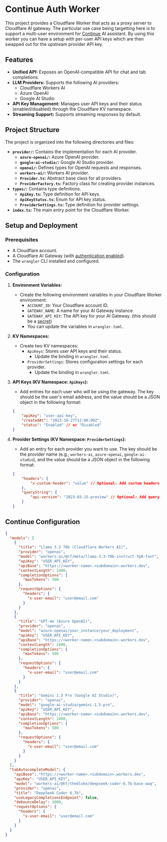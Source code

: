 # Continue Auth Worker

This project provides a Cloudflare Worker that acts as a proxy server to Cloudflare AI gateway. The particular use case being targetting here is to support a multi-user environment for [Continue](https://www.continue.dev/) AI assistant. By using this worker you can have a setup with per-user API keys which are then swapped out for the upstream provider API key.

## Features

*   **Unified API:**  Exposes an OpenAI-compatible API for chat and tab completions.
*   **LLM Providers:** Supports the following AI providers:
    *   Cloudflare Workers AI
    *   Azure OpenAI
    *   Google AI Studio
*   **API Key Management:**  Manages user API keys and their status (enabled/disabled) through the Cloudflare KV namespace.
*   **Streaming Support:** Supports streaming responses by default.

## Project Structure

The project is organized into the following directories and files:

*   **`provider/`:** Contains the implementation for each AI provider.
    *   **`azure-openai/`:** Azure OpenAI provider.
    *   **`google-ai-studio/`:** Google AI Studio provider.
    *   **`openai/`:**  Defines types for OpenAI requests and responses.
    *   **`workers-ai/`:** Workers AI provider.
    *   **`Provider.ts`:** Abstract base class for all providers.
    *   **`ProviderFactory.ts`:** Factory class for creating provider instances.
*   **`types/`:** Contains type definitions.
    *   **`ApiKey.ts`:** Type definition for API keys.
    *   **`ApiKeyStatus.ts`:** Enum for API key status.
    *   **`ProviderSettings.ts`:** Type definition for provider settings.
*   **`index.ts`:** The main entry point for the Cloudflare Worker.

## Setup and Deployment

### Prerequisites

*   A Cloudflare account.
*   A Cloudflare AI Gateway (with [authentication enabled](https://developers.cloudflare.com/ai-gateway/configuration/authentication/)).
*   The `wrangler` CLI installed and configured.

### Configuration

1. **Environment Variables:**
    *   Create the following environment variables in your Cloudflare Worker environment:
        *   `ACCOUNT_ID`: Your Cloudflare account ID.
        *   `GATEWAY_NAME`: A name for your AI Gateway instance.
        *   `GATEWAY_API_KEY`: The API key for your AI Gateway. (this should be a [secret](https://developers.cloudflare.com/workers/configuration/secrets/))
        *   You can update the variables in `wrangler.toml`.

2. **KV Namespaces:**
    *   Create two KV namespaces:
        *   `ApiKeys`: Stores user API keys and their status.
            - Update the binding in `wrangler.toml`.
        *   `ProviderSettings`: Stores configuration settings for each provider.
            - Update the binding in `wrangler.toml`.

3. **API Keys (KV Namespace: `ApiKeys`):**
    *   Add entries for each user who will be using the gateway. The key should be the user's email address, and the value should be a JSON object in the following format:

    ```json
    {
        "apiKey": "user-api-key",
        "createdAt": "2023-10-27T12:00:00Z",
        "status": "Enabled" // or "Disabled"
    }
    ```

4. **Provider Settings (KV Namespace: `ProviderSettings`):**
    *   Add an entry for each provider you want to use. The key should be the provider name (e.g., `workers-ai`, `azure-openai`, `google-ai-studio`), and the value should be a JSON object in the following format:

    ```json
    {
        "headers": {
            "x-custom-header": "value" // Optional: Add custom headers
        },
        "queryString": {
            "api-version": "2023-03-15-preview" // Optional: Add query string parameters
        }
    }
    ```

## Continue Configuration ##

```json
{
  "models": [
    {
      "title": "Llama 3.3 70b (Cloudflare Workers AI)",
      "provider": "openai",
      "model": "workers-ai/@cf/meta/llama-3.3-70b-instruct-fp8-fast",
      "apiKey": "USER_API_KEY",
      "apiBase": "https://<worker-name>.<subdomain>.workers.dev",
      "contextLength": 2400,
      "completionOptions": {
        "maxTokens": 500
      },
      "requestOptions": {
        "headers": {
          "x-user-email": "user@email.com"
        }
      }
    },
    {
      "title": "GPT-4o (Azure OpenAI)",
      "provider": "openai",
      "model": "azure-openai/your_instance/your_deployment",
      "apiKey": "USER_API_KEY",
      "apiBase": "https://<worker-name>.<subdomain>.workers.dev",
      "contextLength": 2400,
      "completionOptions": {
        "maxTokens": 500
      },
      "requestOptions": {
        "headers": {
          "x-user-email": "user@email.com"
        }
      }
    },
    {
      "title": "Gemini 1.5 Pro (Google AI Studio)",
      "provider": "openai",
      "model": "google-ai-studio/gemini-1.5-pro",
      "apiKey": "USER_API_KEY",
      "apiBase": "https://<worker-name>.<subdomain>.workers.dev",
      "contextLength": 2400,
      "completionOptions": {
        "maxTokens": 500
      },
      "requestOptions": {
        "headers": {
          "x-user-email": "user@email.com"
        }
      }
    }
  ],
  "tabAutocompleteModel": {
    "apiBase": "https://<worker-name>.<subdomain>.workers.dev",
    "apiKey": "USER_API_KEY",
    "model": "workers-ai/@hf/thebloke/deepseek-coder-6.7b-base-awq",
    "provider": "openai",
    "title": "DeepSeek Coder 6.7b",
    "useLegacyCompletionsEndpoint": false,
    "debounceDelay": 1000,
    "requestOptions": {
      "headers": {
        "x-user-email": "user@email.com"
      }
    }
  }
}
```